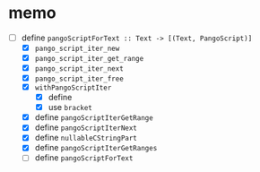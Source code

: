 memo
====

* [ ] define `pangoScriptForText :: Text -> [(Text, PangoScript)]`
	+ [x] `pango_script_iter_new`
	+ [x] `pango_script_iter_get_range`
	+ [x] `pango_script_iter_next`
	+ [x] `pango_script_iter_free`
	+ [x] `withPangoScriptIter`
		- [x] define
		- [x] use `bracket`
	+ [x] define `pangoScriptIterGetRange`
	+ [x] define `pangoScriptIterNext`
	+ [x] define `nullableCStringPart`
	+ [x] define `pangoScriptIterGetRanges`
	+ [ ] define `pangoScriptForText`
